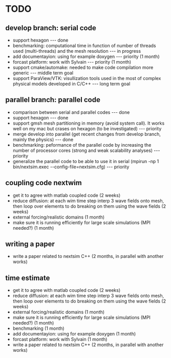 # TODO #

## develop branch: serial code ##

  * support hexagon --- done
  * benchmarking: computational time in function of number of threads used (multi-threads) and the mesh resolution --- in progress
  * add documentayion: using for example doxygen --- priority (1 month)
  * forcast platform: work with Sylvain --- priority (1 month)
  * support cmake/automake: needed to make code compilation more generic --- middle term goal
  * support ParaView/VTK: visullization tools used in the most of complex physical models developed in C/C++ --- long term goal

## parallel branch: parallel code ##

  * comparison between serial and parallel codes --- done
  * support hexagon --- done
  * support gmsh mesh partitioning in memory (avoid system call). It works well on my mac but crases on hexagon (to be investigated) --- priority
  * merge develop into parallel (get recent changes from develop branch, mainly the physics) --- done
  * benchmarking: peformance of the parallel code by increasing the number of processor cores (strong and weak scalability analyses) --- priority
  * generalize the parallel code to be able to use it in serial (mpirun -np 1 bin/nextsim.exec --config-file=nextsim.cfg) --- priority

## coupling code nextwim ##

  * get it to agree with matlab coupled code (2 weeks)
  * reduce diffusion: at each wim time step interp 3 wave fields onto mesh, then loop over elements to do breaking on them using the wave fields (2 weeks)
  * external forcing/realistic domains (1 month)
  * make sure it is running efficiently for large scale simulations (MPI needed?) (1 month)

## writing a paper ##

  * write a paper related to nextsim C++ (2 months, in parallel with another works)

## time estimate ##

  * get it to agree with matlab coupled code (2 weeks)
  * reduce diffusion: at each wim time step interp 3 wave fields onto mesh, then loop over elements to do breaking on them using the wave fields (2 weeks)
  * external forcing/realistic domains (1 month)
  * make sure it is running efficiently for large scale simulations (MPI needed?) (1 month)
  * benchmarking (1 month)
  * add documentayion: using for example doxygen (1 month)
  * forcast platform: work with Sylvain (1 month)
  * write a paper related to nextsim C++ (2 months, in parallel with another works)
